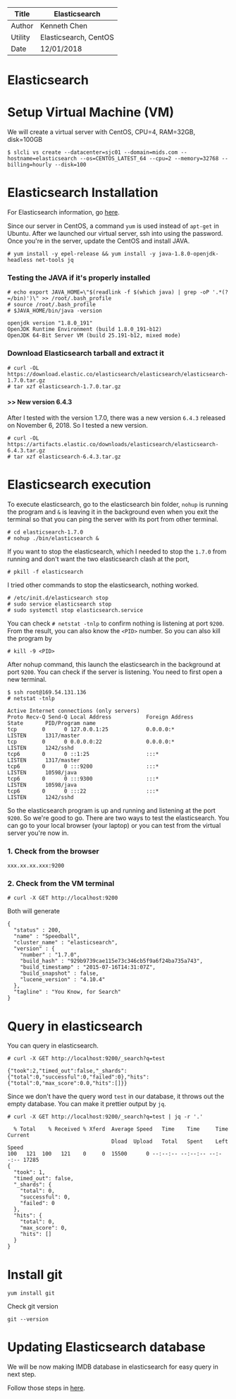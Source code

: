 |Title |  Elasticsearch  |
|-----------|----------------------------------|
|Author | Kenneth Chen |
|Utility | Elasticsearch, CentOS |
|Date | 12/01/2018 |

# Elasticsearch

# Setup Virtual Machine (VM)

We will create a virtual server with CentOS, CPU=4, RAM=32GB, disk=100GB
```
$ slcli vs create --datacenter=sjc01 --domain=mids.com --hostname=elasticsearch --os=CENTOS_LATEST_64 --cpu=2 --memory=32768 --billing=hourly --disk=100
```

# Elasticsearch Installation

For Elasticsearch information, go <a href=https://www.elastic.co/downloads/elasticsearch>here</a>. 

Since our server in CentOS, a command `yum` is used instead of `apt-get` in Ubuntu. After we launched our virtual server, ssh into using the password. Once you're in the server, update the CentOS and install JAVA. 

```
# yum install -y epel-release && yum install -y java-1.8.0-openjdk-headless net-tools jq
```

### Testing the JAVA if it's properly installed
```
# echo export JAVA_HOME=\"$(readlink -f $(which java) | grep -oP '.*(?=/bin)')\" >> /root/.bash_profile
# source /root/.bash_profile
# $JAVA_HOME/bin/java -version

openjdk version "1.8.0_191"
OpenJDK Runtime Environment (build 1.8.0_191-b12)
OpenJDK 64-Bit Server VM (build 25.191-b12, mixed mode)
```

### Download Elasticsearch tarball and extract it
```
# curl -OL https://download.elastic.co/elasticsearch/elasticsearch/elasticsearch-1.7.0.tar.gz
# tar xzf elasticsearch-1.7.0.tar.gz
```

#### >> New version 6.4.3 
After I tested with the version 1.7.0, there was a new version `6.4.3` released on November 6, 2018. So I tested a new version. 
```
# curl -OL https://artifacts.elastic.co/downloads/elasticsearch/elasticsearch-6.4.3.tar.gz
# tar xzf elasticsearch-6.4.3.tar.gz
```

# Elasticsearch execution

To execute elasticsearch, go to the elasticsearch bin folder, `nohup` is running the program and `&` is leaving it in the background even when you exit the terminal so that you can ping the server with its port from other terminal. 
```
# cd elasticsearch-1.7.0
# nohup ./bin/elasticsearch &
```
If you want to stop the elasticsearch, which I needed to stop the `1.7.0` from running and don't want the two elasticsearch clash at the port, 
```
# pkill -f elasticsearch
```
I tried other commands to stop the elasticsearch, nothing worked. 
```
# /etc/init.d/elasticsearch stop
# sudo service elasticsearch stop
# sudo systemctl stop elasticsearch.service
```
You can check `# netstat -tnlp` to confirm nothing is listening at port `9200`. From the result, you can also know the `<PID>` number. So you can also kill the program by 
```
# kill -9 <PID>
```

After nohup command, this launch the elasticsearch in the background at port `9200`. You can check if the server is listening. You need to first open a new terminal. 
```
$ ssh root@169.54.131.136
# netstat -tnlp 

Active Internet connections (only servers)
Proto Recv-Q Send-Q Local Address           Foreign Address         State       PID/Program name    
tcp        0      0 127.0.0.1:25            0.0.0.0:*               LISTEN      1317/master         
tcp        0      0 0.0.0.0:22              0.0.0.0:*               LISTEN      1242/sshd           
tcp6       0      0 ::1:25                  :::*                    LISTEN      1317/master         
tcp6       0      0 :::9200                 :::*                    LISTEN      10598/java          
tcp6       0      0 :::9300                 :::*                    LISTEN      10598/java          
tcp6       0      0 :::22                   :::*                    LISTEN      1242/sshd   
```
So the elasticsearch program is up and running and listening at the port `9200`. So we're good to go. There are two ways to test the elasticsearch. You can go to your local browser (your laptop) or you can test from the virtual server you're now in. 

### 1. Check from the browser
```
xxx.xx.xx.xxx:9200
```
### 2. Check from the VM terminal
```
# curl -X GET http://localhost:9200
```
Both will generate 
```
{
  "status" : 200,
  "name" : "Speedball",
  "cluster_name" : "elasticsearch",
  "version" : {
    "number" : "1.7.0",
    "build_hash" : "929b9739cae115e73c346cb5f9a6f24ba735a743",
    "build_timestamp" : "2015-07-16T14:31:07Z",
    "build_snapshot" : false,
    "lucene_version" : "4.10.4"
  },
  "tagline" : "You Know, for Search"
}
```
# Query in elasticsearch
You can query in elasticsearch. 
```
# curl -X GET http://localhost:9200/_search?q=test

{"took":2,"timed_out":false,"_shards":{"total":0,"successful":0,"failed":0},"hits":{"total":0,"max_score":0.0,"hits":[]}}
```
Since we don't have the query word `test` in our database, it throws out the empty database. You can make it prettier output by `jq`. 

```
# curl -X GET http://localhost:9200/_search?q=test | jq -r '.'

  % Total    % Received % Xferd  Average Speed   Time    Time     Time  Current
                                 Dload  Upload   Total   Spent    Left  Speed
100   121  100   121    0     0  15500      0 --:--:-- --:--:-- --:--:-- 17285
{
  "took": 1,
  "timed_out": false,
  "_shards": {
    "total": 0,
    "successful": 0,
    "failed": 0
  },
  "hits": {
    "total": 0,
    "max_score": 0,
    "hits": []
  }
}
```
# Install git 
```
yum install git
```
Check git version
```
git --version
```

# Updating Elasticsearch database

We will be now making IMDB database in elasticsearch for easy query in next step. 

Follow those steps in <a href=https://github.com/kckenneth/Elasticsearch/blob/master/imdb_elasticsearch.md>here</a>.
